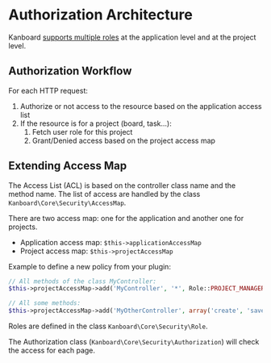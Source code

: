 Authorization Architecture
==========================

Kanboard [supports multiple roles](roles.markdown) at the application level and at the project level.

Authorization Workflow
----------------------

For each HTTP request:

1. Authorize or not access to the resource based on the application access list
2. If the resource is for a project (board, task...):
    1. Fetch user role for this project
    2. Grant/Denied access based on the project access map

Extending Access Map
--------------------

The Access List (ACL) is based on the controller class name and the method name.
The list of access are handled by the class `Kanboard\Core\Security\AccessMap`.

There are two access map: one for the application and another one for projects.

- Application access map: `$this->applicationAccessMap`
- Project access map: `$this->projectAccessMap`

Example to define a new policy from your plugin:

```php
// All methods of the class MyController:
$this->projectAccessMap->add('MyController', '*', Role::PROJECT_MANAGER);

// All some methods:
$this->projectAccessMap->add('MyOtherController', array('create', 'save'), Role::PROJECT_MEMBER);
```

Roles are defined in the class `Kanboard\Core\Security\Role`.

The Authorization class (`Kanboard\Core\Security\Authorization`) will check the access for each page.
